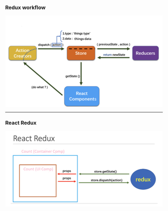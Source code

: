 ### Redux workflow

![alt text](Redux-workflow.png)

---

### React Redux
![alt text](React-redux.png)